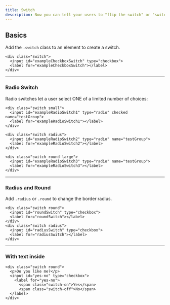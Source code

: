 ```yaml
---
title: Switch
description: Now you can tell your users to "flip the switch" or "switch off".
---
```


## Basics

Add the `.switch` class to an element to create a switch.

```html_example
<div class="switch">
  <input id="exampleCheckboxSwitch" type="checkbox">
  <label for="exampleCheckboxSwitch"></label>
</div> 
```

***

### Radio Switch

Radio switches let a user select ONE of a limited number of choices:

```html_example
<div class="switch small">
  <input id="exampleRadioSwitch1" type="radio" checked name="testGroup">
  <label for="exampleRadioSwitch1"></label>
</div> 

<div class="switch radius">
  <input id="exampleRadioSwitch2" type="radio" name="testGroup">
  <label for="exampleRadioSwitch2"></label>
</div> 

<div class="switch round large">
  <input id="exampleRadioSwitch3" type="radio" name="testGroup">
  <label for="exampleRadioSwitch3"></label>
</div>
```

***

### Radius and Round

Add `.radius` or `.round` to change the border radius.

```html_example
<div class="switch round">
  <input id="roundSwitch" type="checkbox">
  <label for="roundSwitch"></label>
</div>
<div class="switch radius">
  <input id="radiusSwitch" type="checkbox">
  <label for="radiusSwitch"></label>
</div> 
```

***

### With text inside

```html_example
<div class="switch round">
  <p>Do you like me?</p>
  <input id="yes-no" type="checkbox">
    <label for="yes-no">
      <span class="switch-on">Yes</span>
      <span class="switch-off">No</span>
  </label>
</div>
```